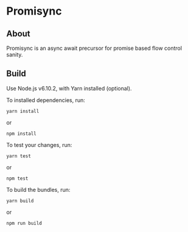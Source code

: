 # Promisync

## About

Promisync is an async await precursor for promise based flow control sanity.

## Build

Use Node.js v6.10.2, with Yarn installed (optional).

To installed dependencies, run:

```
yarn install
```

or

```
npm install
```

To test your changes, run:

```
yarn test
```

or

```
npm test
```

To build the bundles, run:

```
yarn build
```

or

```
npm run build
```
